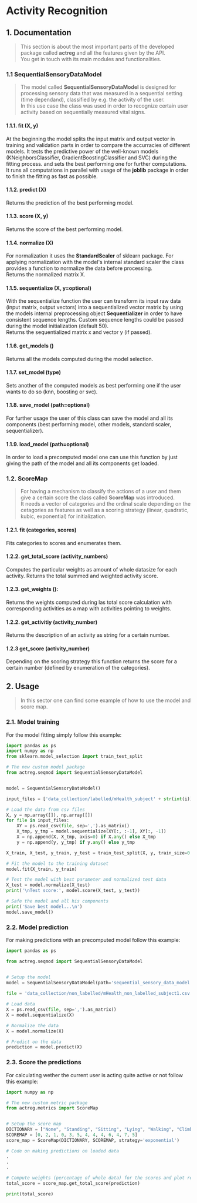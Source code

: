 
# Activity Recognition

## 1. Documentation

> This section is about the most important parts of the developed package called **actreg** and all the features given by the API.  
You get in touch with its main modules and functionalities.

### 1.1 SequentialSensoryDataModel
> The model called **SequentialSensoryDataModel** is designed for processing sensory data that was measured in a sequential setting (time dependand), classified by e.g. the activity of the user.   
In this use case the class was used in order to recognize certain user activity based on sequentially measured vital signs.

#### 1.1.1. fit (X, y)
At the beginning the model splits the input matrix and output vector in training and validation parts in order to compare the accurracies of different models. It tests the 
 predictive power of the well-known models (KNeighborsClassifier, GradientBoostingClassifier and SVC) during the fitting process. and sets the best performing one for further computations.  
 It runs all computations in parallel with usage of the **joblib** package in order to finish the fitting as fast as possible.
  
#### 1.1.2. predict (X)
Returns the prediction of the best performing model.

#### 1.1.3. score (X, y)
Returns the score of the best performing model.

#### 1.1.4. normalize (X)
For normalization it uses the **StandardScaler** of sklearn package. For applying normalization with the model's internal standard scaler the class provides a function to normalize the data before processing.    
Returns the normalized matrix X.

#### 1.1.5. sequentialize (X, y=optional)
With the sequentialize function the user can transform its input raw data (input matrix, output vectors) into a sequentialized vector matrix by using the models internal preprocessing object **Sequentializer** in order to have consistent sequence lengths. Custom sequence lengths could be passed during the model initialization (default 50).   
Returns the sequentialized matrix x and vector y (if passed).

#### 1.1.6. get_models ()
Returns all the models computed during the model selection.

#### 1.1.7. set_model (type)
Sets another of the computed models as best performing one if the user wants to do so (knn, boosting or svc).

#### 1.1.8. save_model (path=optional)
For further usage the user of this class can save the model and all its components (best performing model, other models, standard scaler, sequentializer).

#### 1.1.9. load_model (path=optional)
In order to load a precomputed model one can use this function by just giving the path of the model and all its components get loaded.

### 1.2. ScoreMap

> For having a mechanism to classify the actions of a user and them give a certain score the class called **ScoreMap** was introduced.   
It needs a vector of categories and the ordinal scale depending on the cetagories as features as well as a scoring strategy (linear, quadratic, kubic, exponential) for initialization.

#### 1.2.1. fit (categories, scores)
Fits categories to scores and enumerates them.

#### 1.2.2. get_total_score (activity_numbers)
Computes the particular weights as amount of whole datasize for each activity. 
Returns the total summed and weighted activity score.
 
#### 1.2.3. get_weights ():
Returns the weights computed during las total score calculation with corresponding activities as a map with activities pointing to weights.

#### 1.2.2. get_activitiy (activity_number)
Returns the description of an activity as string for a certain number.

#### 1.2.3 get_score (activity_number)
Depending on the scoring strategy this function returns the score for a certain number (defined by enumeration of the categories).

## 2. Usage

> In this sector one can find some example of how to use the model and score map.

### 2.1. Model training

For the model fitting simply follow this example:
````python
import pandas as ps
import numpy as np
from sklearn.model_selection import train_test_split

# The new custom model package
from actreg.seqmod import SequentialSensoryDataModel


model = SequentialSensoryDataModel()

input_files = ['data_collection/labelled/mHealth_subject' + str(int(i)) + '.csv' for i in np.linspace(1, 10, 10)]

# Load the data from csv files
X, y = np.array([]), np.array([])
for file in input_files:
    XY = ps.read_csv(file, sep=',').as_matrix()
    X_tmp, y_tmp = model.sequentialize(XY[:, :-1], XY[:, -1])
    X = np.append(X, X_tmp, axis=0) if X.any() else X_tmp
    y = np.append(y, y_tmp) if y.any() else y_tmp

X_train, X_test, y_train, y_test = train_test_split(X, y, train_size=0.75, stratify=y)

# Fit the model to the training dataset
model.fit(X_train, y_train)

# Test the model with best parameter and normalized test data
X_test = model.normalize(X_test)
print('\nTest score:', model.score(X_test, y_test))

# Safe the model and all his components
print('Save best model...\n')
model.save_model()
````

### 2.2. Model prediction

For making predictions with an precomputed model follow this example:
````python
import pandas as ps

from actreg.seqmod import SequentialSensoryDataModel


# Setup the model
model = SequentialSensoryDataModel(path='sequential_sensory_data_model.bin')
    
file = 'data_collection/non_labelled/mHealth_non_labelled_subject1.csv'

# Load data
X = ps.read_csv(file, sep=',').as_matrix()
X = model.sequentialize(X)

# Normalize the data
X = model.normalize(X)

# Predict on the data
prediction = model.predict(X)
````

### 2.3. Score the predictions
For calculating wether the current user is acting quite active or not follow this example:
````python
import numpy as np

# The new custom metric package
from actreg.metrics import ScoreMap


# Setup the score map
DICTIONARY = ["None", "Standing", "Sitting", "Lying", "Walking", "Climbing stairs", "Waist bending", "Arm elevation", "Knees bending", "Cycling", "Jogging", "Running", "Jumping"]
SCOREMAP = [0, 2, 1, 0, 3, 5, 4, 4, 4, 6, 4, 7, 5]
score_map = ScoreMap(DICTIONARY, SCOREMAP, strategy='exponential')

# Code on making predictions on loaded data
.
.
.

# Compute weights (percentage of whole data) for the scores and plot results
total_score = score_map.get_total_score(prediction)

print(total_score)
````